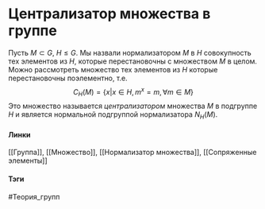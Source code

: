 # Централизатор множества в группе
Пусть $M\subset G$, $H\leq G$. Мы назвали нормализатором $M$ в $H$ совокупность тех элементов из $H$, которые перестановочны с множеством $M$ в целом. Можно рассмотреть множество тех элементов из $H$ которые перестановочны поэлементно, т.е. 
$$
C_H(M)=\{x|x\in H,m^{x}=m,\forall m\in M\}
$$
Это множество называется  *централизатором* множества $M$ в подгруппе $H$ и является нормальной подгруппой нормализатора $N_H(M)$.
#### Линки 
[[Группа]],
[[Множество]], 
[[Нормализатор множества]], 
[[Сопряженные элементы]]
#### Тэги 
 #Теория_групп 